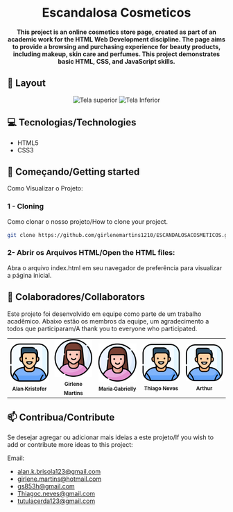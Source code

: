 <h1 align="center" sytle= "font-weight: D8BFD8;" >Escandalosa Cosmeticos</h1>

<p align="center">
<b>This project is an online cosmetics store page, created as part of an academic work for the HTML Web Development discipline. The page aims to provide a browsing and purchasing experience for beauty products, including makeup, skin care and perfumes. This project demonstrates basic HTML, CSS, and JavaScript skills.</b>
</p>

<h2>🎨 Layout</h2>

<p align="center">
    <img src="" alt="Tela superior" width="400px">
    <img src="" alt="Tela Inferior" width="400px">
</p>

<h2>💻 Tecnologias/Technologies</h2>

- HTML5
- CSS3

<h2 id="started">🚀 Começando/Getting started</h2>

Como Visualizar o Projeto:

<h3>1 - Cloning</h3>

Como clonar o nosso projeto/How to clone your project.

```bash
git clone https://github.com/girlenemartins1210/ESCANDALOSACOSMETICOS.git
```

<h3>2- Abrir os Arquivos HTML/Open the HTML files:</h3>

Abra o arquivo index.html em seu navegador de preferência para visualizar a página inicial.

<h2>🤝 Colaboradores/Collaborators</h2>

Este projeto foi desenvolvido em equipe como parte de um trabalho acadêmico. Abaixo estão os membros da equipe, um agradecimento a todos que participaram/A thank you to everyone who participated.

<table>
  <tr>
    <td align="center">
      <a href="https://github.com/alankristofer">
        <img src="/imagens/icon-boy.png" width="100px;" alt="Alan Kristofer"/><br>
        <sub>
          <b>Alan Kristofer</b>
        </sub>
      </a>
    </td>
    <td align="center">
      <a href="https://github.com/girlenemartins1210">
        <img src="/imagens/icon-girl.png" width="100px;" alt="Girlene Martins"/><br>
        <sub>
          <b>Girlene Martins</b>
        </sub>
      </a>
    </td>
    <td align="center">
      <a href="https://github.com/Rosesfox">
        <img src="/imagens/icon-girl.png" width="100px;" alt="Maria Gabrielly"/><br>
        <sub>
          <b>Maria Gabrielly</b>
        </sub>
      </a>
    </td>
      <td align="center">
      <a href="https://github.com/thiagoneves22">
        <img src="/imagens/icon-boy.png" width="100px;" alt="Thiago neves"/><br>
        <sub>
          <b>Thiago Neves</b>
        </sub>
      </a>
    </td>
      <td align="center">
      <a href="https://github.com/">
        <img src="/imagens/icon-boy.png" width="100px;" alt="Arthur"/><br>
        <sub>
          <b>Arthur</b>
        </sub>
      </a>
    </td>
  </tr>
</table>

<h2>📫 Contribua/Contribute</h2>

Se desejar agregar ou adicionar mais ideias a este projeto/If you wish to add or contribute more ideas to this project:

Email:

- alan.k.brisola123@gmail.com
- girlene.martins@hotmail.com
- gs853h@gmail.com
- Thiagoc.neves@gmail.com
- tutulacerda123@gmail.com
